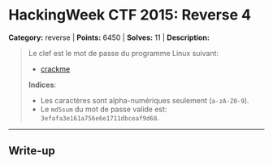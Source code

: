 # HackingWeek CTF 2015: Reverse 4

**Category:** reverse |
**Points:** 6450 |
**Solves:** 11 |
**Description:**


> Le clef est le mot de passe du programme Linux suivant:
> 
> * [crackme](http://hackingweek.fr/media/Aa0eiHuu/crackme-04)
> 
> __Indices__:
> 
> * Les caractères sont alpha-numériques seulement (`a-zA-Z0-9`).
> * Le `md5sum` du mot de passe valide est: `3efafa3e161a756e6e1711dbceaf9d68`.

___


## Write-up
